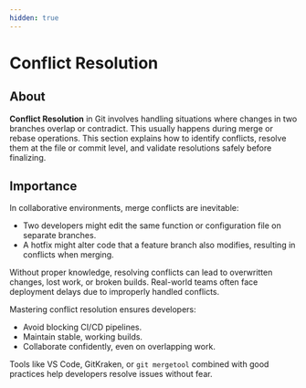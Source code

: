 ```yaml
---
hidden: true
---
```


# Conflict Resolution

## **About**

**Conflict Resolution** in Git involves handling situations where changes in two branches overlap or contradict. This usually happens during merge or rebase operations. This section explains how to identify conflicts, resolve them at the file or commit level, and validate resolutions safely before finalizing.

## **Importance**

In collaborative environments, merge conflicts are inevitable:

* Two developers might edit the same function or configuration file on separate branches.
* A hotfix might alter code that a feature branch also modifies, resulting in conflicts when merging.

Without proper knowledge, resolving conflicts can lead to overwritten changes, lost work, or broken builds. Real-world teams often face deployment delays due to improperly handled conflicts.

Mastering conflict resolution ensures developers:

* Avoid blocking CI/CD pipelines.
* Maintain stable, working builds.
* Collaborate confidently, even on overlapping work.

Tools like VS Code, GitKraken, or `git mergetool` combined with good practices help developers resolve issues without fear.
